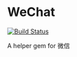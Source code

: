 WeChat
======
[![Build Status](https://travis-ci.org/xianlinbox/WeChat.png)](https://travis-ci.org/xianlinbox/WeChat)

A helper gem for 微信 
